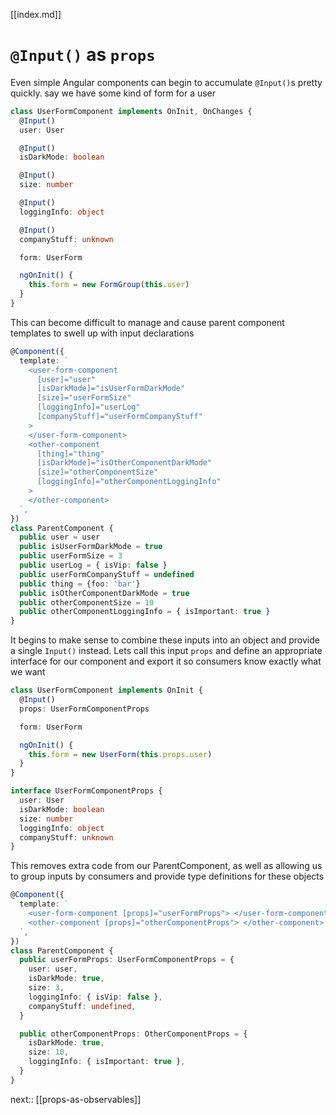 [[index.md]]

# `@Input()` as `props`

Even simple Angular components can begin to accumulate `@Input()`s pretty
quickly. say we have some kind of form for a user

```typescript
class UserFormComponent implements OnInit, OnChanges {
  @Input()
  user: User

  @Input()
  isDarkMode: boolean

  @Input()
  size: number

  @Input()
  loggingInfo: object

  @Input()
  companyStuff: unknown

  form: UserForm

  ngOnInit() {
    this.form = new FormGroup(this.user)
  }
}
```

This can become difficult to manage and cause parent component templates to
swell up with input declarations

```typescript
@Component({
  template: `
    <user-form-component
      [user]="user"
      [isDarkMode]="isUserFormDarkMode"
      [size]="userFormSize"
      [loggingInfo]="userLog"
      [companyStuff]="userFormCompanyStuff"
    >
    </user-form-component>
    <other-component
      [thing]="thing"
      [isDarkMode]="isOtherComponentDarkMode"
      [size]="otherComponentSize"
      [loggingInfo]="otherComponentLoggingInfo"
    >
    </other-component>
  `,
})
class ParentComponent {
  public user = user
  public isUserFormDarkMode = true
  public userFormSize = 3
  public userLog = { isVip: false }
  public userFormCompanyStuff = undefined
  public thing = {foo: 'bar'}
  public isOtherComponentDarkMode = true
  public otherComponentSize = 10
  public otherComponentLoggingInfo = { isImportant: true }
}
```

It begins to make sense to combine these inputs into an object and provide a
single `Input()` instead. Lets call this input `props` and define an
appropriate interface for our component and export it so consumers know exactly
what we want

```typescript
class UserFormComponent implements OnInit {
  @Input()
  props: UserFormComponentProps

  form: UserForm

  ngOnInit() {
    this.form = new UserForm(this.props.user)
  }
}

interface UserFormComponentProps {
  user: User
  isDarkMode: boolean
  size: number
  loggingInfo: object
  companyStuff: unknown
}
```

This removes extra code from our ParentComponent, as well as allowing us to group inputs by consumers and provide type definitions for these objects

```typescript
@Component({
  template: `
    <user-form-component [props]="userFormProps"> </user-form-component>
    <other-component [props]="otherComponentProps"> </other-component>
  `,
})
class ParentComponent {
  public userFormProps: UserFormComponentProps = {
    user: user,
    isDarkMode: true,
    size: 3,
    loggingInfo: { isVip: false },
    companyStuff: undefined,
  }

  public otherComponentProps: OtherComponentProps = {
    isDarkMode: true,
    size: 10,
    loggingInfo: { isImportant: true },
  }
}
```

next:: [[props-as-observables]]
